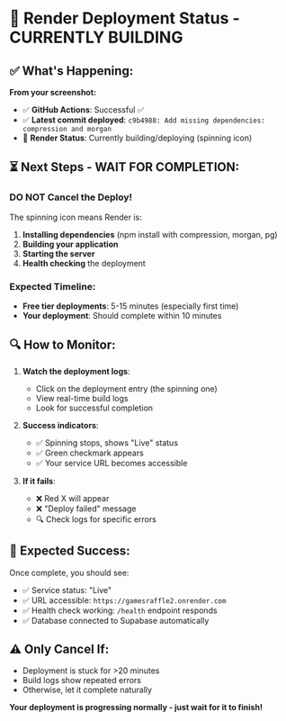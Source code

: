 # 🔄 Render Deployment Status - CURRENTLY BUILDING

## ✅ **What's Happening:**

**From your screenshot:**
- ✅ **GitHub Actions**: Successful ✅
- ✅ **Latest commit deployed**: `c9b4988: Add missing dependencies: compression and morgan`
- 🔄 **Render Status**: Currently building/deploying (spinning icon)

## ⏳ **Next Steps - WAIT FOR COMPLETION:**

### **DO NOT Cancel the Deploy!**
The spinning icon means Render is:
1. **Installing dependencies** (npm install with compression, morgan, pg)
2. **Building your application**
3. **Starting the server**
4. **Health checking** the deployment

### **Expected Timeline:**
- **Free tier deployments**: 5-15 minutes (especially first time)
- **Your deployment**: Should complete within 10 minutes

## 🔍 **How to Monitor:**

1. **Watch the deployment logs**:
   - Click on the deployment entry (the spinning one)
   - View real-time build logs
   - Look for successful completion

2. **Success indicators**:
   - ✅ Spinning stops, shows "Live" status
   - ✅ Green checkmark appears
   - ✅ Your service URL becomes accessible

3. **If it fails**:
   - ❌ Red X will appear
   - ❌ "Deploy failed" message
   - 🔍 Check logs for specific errors

## 🎯 **Expected Success:**

Once complete, you should see:
- ✅ Service status: "Live"
- ✅ URL accessible: `https://gamesraffle2.onrender.com`
- ✅ Health check working: `/health` endpoint responds
- ✅ Database connected to Supabase automatically

## ⚠️ **Only Cancel If:**
- Deployment is stuck for >20 minutes
- Build logs show repeated errors
- Otherwise, let it complete naturally

**Your deployment is progressing normally - just wait for it to finish!**